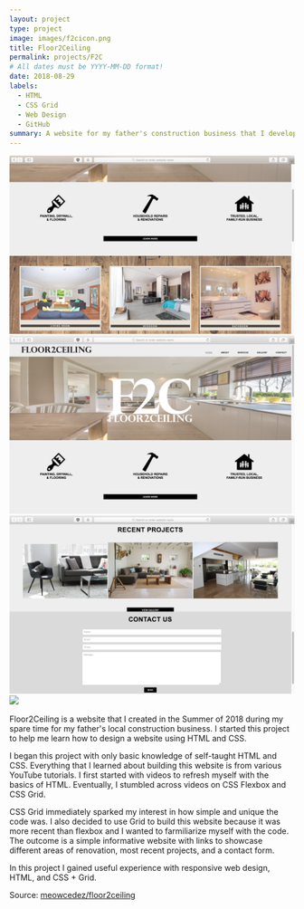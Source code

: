 ```yaml
---
layout: project
type: project
image: images/f2cicon.png
title: Floor2Ceiling
permalink: projects/F2C
# All dates must be YYYY-MM-DD format!
date: 2018-08-29
labels:
  - HTML
  - CSS Grid
  - Web Design
  - GitHub
summary: A website for my father's construction business that I developed in my spare time.
---
```

<img class="ui medium center floated rounded image" src="../images/f2c_2.png">
<img class="ui medium center floated rounded image" src="../images/f2c_1.png">
<img class="ui medium center floated rounded image" src="../images/f2c_4.png">
<img class="ui medium center floated rounded image" src="../images/f2c_3.png">


Floor2Ceiling is a website that I created in the Summer of 2018 during my spare time for my father's local construction business. I started this project to help me learn how to design a website using HTML and CSS.

I began this project with only basic knowledge of self-taught HTML and CSS. Everything that I learned about building this website is from various YouTube tutorials. I first started with videos to refresh myself with the basics of HTML. Eventually, I stumbled across videos on CSS Flexbox and CSS Grid. 

CSS Grid immediately sparked my interest in how simple and unique the code was. I also decided to use Grid to build this website because it was more recent than flexbox and I wanted to farmiliarize myself with the code. The outcome is a simple informative website with links to showcase different areas of renovation, most recent projects, and a contact form. 

In this project I gained useful experience with responsive web design, HTML, and CSS + Grid.  
 
Source: <a href="https://github.com/meowcedez/floor2ceiling"><i class="large github icon"></i>meowcedez/floor2ceiling</a>

